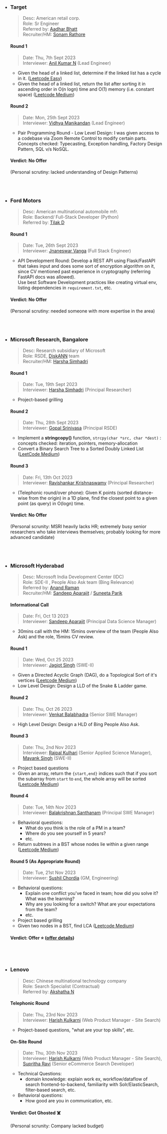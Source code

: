 * ### Target
  > Desc: American retail corp. \
  > Role: Sr Engineer \
  > Referred by: [Aadhar Bhatt](https://www.linkedin.com/in/aadharbhatt/) \
  > Recruiter/HM: [Sonam Rathore](https://www.linkedin.com/in/sonam-rathore-18658bb3/) 
  #### Round 1
  > Date: Thu, 7th Sept 2023 \
  > Interviewer: [Anil Kumar N](https://www.linkedin.com/in/anilkumar-n/) (Lead Engineer)
  * Given the head of a linked list, determine if the linked list has a cycle in it. ([Leetcode Easy](https://leetcode.com/problems/linked-list-cycle/))
  * Given the head of a linked list, return the list after sorting it in ascending order in O(n logn) time and O(1) memory (i.e. constant space) ([Leetcode Medium](https://leetcode.com/problems/sort-list/))
  #### Round 2
  > Date: Mon, 25th Sept 2023 \
  > Interviewer: [Vidhya Manikandan](https://www.linkedin.com/in/vidhya-manikandan-42277062/) (Lead Engineer)
  * Pair Programming Round - Low Level Design: I was given access to a codebase via Zoom Remote Control to modify certain parts. \
    Concepts checked: Typecasting, Exception handling, Factory Design Pattern, SQL v/s NoSQL.
  #### Verdict: No Offer
  (Personal scrutiny: lacked understanding of Design Patterns)

<br>
<br>

* ### Ford Motors
  > Desc: American multinational automobile mfr. \
  > Role: Backend/ Full-Stack Developer (Python) \
  > Referred by: [Tilak D](https://www.linkedin.com/in/tilakdevaraju/) 
  #### Round 1
  > Date: Tue, 26th Sept 2023 \
  > Interviewer: [Jnaneswar Vanga](https://www.linkedin.com/in/jv1522/) (Full Stack Engineer) 
  * API Development Round: Develop a REST API using Flask/FastAPI that takes input and does some sort of encryption algorithm on it, since CV mentioned past experience in cryptography (referring FastAPI docs was allowed). \
    Use best Software Development practices like creating virtual env, listing dependencies in `requirement.txt`, etc.
  #### Verdict: No Offer
  (Personal scrutiny: needed someone with more expertise in the area)

<br>
<br>

* ### Microsoft Research, Bangalore
  > Desc: Research subsidiary of Microsoft \
  > Role: RSDE, [DiskANN](https://www.microsoft.com/en-us/research/project/project-akupara-approximate-nearest-neighbor-search-for-large-scale-semantic-search/people/) team \
  > Recruiter/HM: [Harsha Simhadri](https://www.linkedin.com/in/harsha-simhadri/)
  #### Round 1
  > Date: Tue, 19th Sept 2023 \
  > Interviewer: [Harsha Simhadri](https://www.linkedin.com/in/harsha-simhadri/) (Principal Researcher)
  * Project-based grilling
  #### Round 2
  > Date: Thu, 28th Sept 2023 \
  > Interviewer: [Gopal Srinivasa](https://www.linkedin.com/in/gopal-rs-a165374/) (Principal RSDE)
  * Implement a **stringcopy()** function, `strcpy(char *src, char *dest)` :  concepts checked: iteration, pointers, memory-allocation
  * Convert a Binary Search Tree to a Sorted Doubly Linked List ([LeetCode Medium](https://leetcode.com/problems/convert-binary-search-tree-to-sorted-doubly-linked-list/))
  #### Round 3
  > Date: Fri, 13th Oct 2023 \
  > Interviewer: [Ravishankar Krishnaswamy](https://www.microsoft.com/en-us/research/people/rakri/) (Principal Researcher)
  * (Telephonic round/over phone): Given K points (sorted distance-wise from the origin) in a 1D plane, find the closest point to a given point (as query) in O(logn) time.
  #### Verdict: No Offer
  (Personal scrunity: MSRI heavily lacks HR; extremely busy senior researchers who take interviews themselves; probably looking for more advanced candidate)

<br>
<br>

* ### Microsoft Hyderabad
  > Desc: Microsoft India Development Center (IDC) \
  > Role: SDE-II , People Also Ask team (Bing Relevance) \
  > Referred by: [Anand Raman](https://www.linkedin.com/in/anand-raman-98394111/) \
  > Recruiter/HM: [Sandeep Aparajit](https://www.linkedin.com/in/sandeepaparajit/) / [Suneeta Parik](https://www.linkedin.com/in/suneetaparik/)
  #### Informational Call
  > Date: Fri, Oct 13 2023 \
  > Interviewer: [Sandeep Aparajit](https://www.linkedin.com/in/sandeepaparajit/) (Principal Data Science Manager)
  * 30mins call with the HM: 15mins overview of the team (People Also Ask) and the role, 15mins CV review.
  #### Round 1
  > Date: Wed, Oct 25 2023 \
  > Interviewer: [Jagjot Singh](https://www.linkedin.com/in/jaggahurts/) (SWE-II)
  * Given a Directed Acyclic Graph (DAG), do a Topological Sort of it's vertices ([Leetcode Medium](https://leetcode.com/problems/course-schedule/))
  * Low Level Design: Design a LLD of the Snake & Ladder game.
  #### Round 2
  > Date: Thu, Oct 26 2023 \
  > Interviewer: [Venkat Balabhadra](https://www.linkedin.com/in/venkatbalabhadra/) (Senior SWE Manager)
  * High Level Design: Design a HLD of Bing People Also Ask.
  #### Round 3
  > Date: Thu, 2nd Nov 2023 \
  > Interviewer: [Rajpal Kulhari](https://www.linkedin.com/in/rajpalkulhari/) (Senior Applied Science Manager), [Mayank Singh](https://www.linkedin.com/in/mayank-singh-273ab3121/) (SWE-II)
  * Project based questions
  * Given an array, return the `{start,end}` indices such that if you sort the subarray from `start` to `end`, the whole array will be sorted ([Leetcode Medium](https://leetcode.com/problems/shortest-unsorted-continuous-subarray/description/))
  #### Round 4
  > Date: Tue, 14th Nov 2023 \
  > Interviewer: [Balakrishnan Santhanam](https://www.linkedin.com/in/balakrishnansanthanam/) (Principal SWE Manager)
  * Behavioral questions:
      * What do you think is the role of a PM in a team?
      * Where do you see yourself in 5 years?
      * etc.
  * Return subtrees in a BST whose nodes lie within a given range ([Leetcode Medium](https://www.techiedelight.com/count-subtrees-bst-whose-nodes-within-range/))
  #### Round 5 (As Appropriate Round)
  > Date: Tue, 21st Nov 2023 \
  > Interviewer: [Sushil Chordia](https://www.linkedin.com/in/sushil-chordia-2576761/) (GM, Engineering)
  * Behavioral questions:
      * Explain one conflict you've faced in team; how did you solve it? What was the learning?
      * Why are you looking for a switch? What are your expectations from the team?
      * etc.
  * Project based grilling
  * Given two nodes in a BST, find LCA ([Leetcode Medium](https://leetcode.com/problems/lowest-common-ancestor-of-a-binary-search-tree/))
  #### Verdict: Offer ⭐ ([offer details](https://github.com/justanotherlad/interview-exp/blob/main/msft-l60-offer.md))

<br>
<br>

* ### Lenovo
  > Desc: Chinese multinational technology company \
  > Role: Search Specialist (Contractual) \
  > Referred by: [Akshatha N](https://www.linkedin.com/in/akshatha-n-8873bb108/) 
  #### Telephonic Round
  > Date: Thu, 23rd Nov 2023 \
  > Interviewer: [Harish Kulkarni](https://www.linkedin.com/in/harish-kulkarni-530a4113/) (Web Product Manager - Site Search) 
  * Project-based questions, "what are your top skills", etc.
   #### On-Site Round
  > Date: Thu, 30th Nov 2023 \
  > Interviewer: [Harish Kulkarni](https://www.linkedin.com/in/harish-kulkarni-530a4113/) (Web Product Manager - Site Search), [Supritha Ravi](https://www.linkedin.com/in/supritha-ravi-89b201164/)  (Senior eCommerce Search Developer)
  * Technical Questions:
      * domain knowledge: explain work ex, workflow/dataflow of search frontend-to-backend, familiarity with Solr/ElasticSearch, filter-based search, etc.
  * Behavioral questions:
      * How good are you in communication, etc.
    
  #### Verdict: Got Ghosted ☠️
  (Personal scrunity: Company lacked budget)
  

